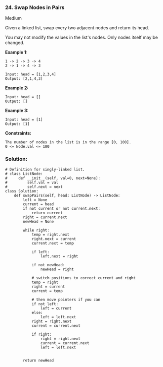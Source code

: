 ### 24. Swap Nodes in Pairs

Medium

Given a linked list, swap every two adjacent nodes and return its head.

You may not modify the values in the list's nodes. Only nodes itself may be changed. 

**Example 1:**
```
1 -> 2 -> 3 -> 4
2 -> 1 -> 4 -> 3

Input: head = [1,2,3,4]
Output: [2,1,4,3]
```

**Example 2:**
```
Input: head = []
Output: []
```

**Example 3:**
```
Input: head = [1]
Output: [1]
``` 

**Constraints:**
```
The number of nodes in the list is in the range [0, 100].
0 <= Node.val <= 100
```

### Solution:
```
# Definition for singly-linked list.
# class ListNode:
#     def __init__(self, val=0, next=None):
#         self.val = val
#         self.next = next
class Solution:
    def swapPairs(self, head: ListNode) -> ListNode:
        left = None
        current = head
        if not current or not current.next:
            return current
        right = current.next
        newHead = None
        
        while right:
            temp = right.next
            right.next = current
            current.next = temp
            
            if left:
                left.next = right
                
            if not newHead:
                newHead = right
            
            # switch positions to correct current and right
            temp = right
            right = current
            current = temp
            
            # then move pointers if you can
            if not left:
                left = current
            else:
                left = left.next
            right = right.next
            current = current.next
            
            if right:
                right = right.next
                current = current.next
                left = left.next
            
            
        return newHead
        
```
